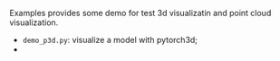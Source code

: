 Examples provides some demo for test 3d visualizatin and point cloud visualization.

- `demo_p3d.py`: visualize a model with pytorch3d;
- 